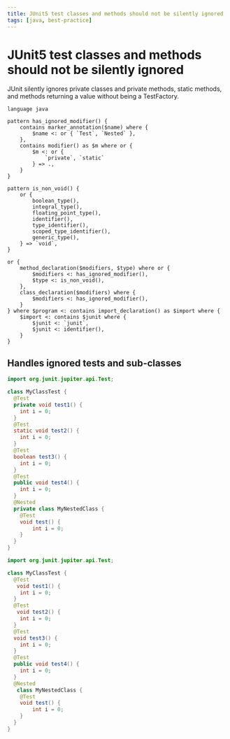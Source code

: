 ```yaml
---
title: JUnit5 test classes and methods should not be silently ignored
tags: [java, best-practice]
---
```


# JUnit5 test classes and methods should not be silently ignored

JUnit silently ignores private classes and private methods, static methods, and methods returning a value without being a TestFactory.


```grit
language java

pattern has_ignored_modifier() {
    contains marker_annotation($name) where {
        $name <: or { `Test`, `Nested` },
    },
    contains modifier() as $m where or {
        $m <: or {
            `private`, `static`
        } => .,
    }
}

pattern is_non_void() {
    or {
        boolean_type(),
        integral_type(),
        floating_point_type(),
        identifier(),
        type_identifier(),
        scoped_type_identifier(),
        generic_type(),
    } => `void`,
}

or {
    method_declaration($modifiers, $type) where or {
        $modifiers <: has_ignored_modifier(),
        $type <: is_non_void(),
    },
    class_declaration($modifiers) where {
        $modifiers <: has_ignored_modifier(),
    }
} where $program <: contains import_declaration() as $import where {
    $import <: contains $junit where {
        $junit <: `junit`,
        $junit <: identifier(),
    }
}
```

## Handles ignored tests and sub-classes

```java
import org.junit.jupiter.api.Test;

class MyClassTest {
  @Test
  private void test1() {
    int i = 0;
  }
  @Test
  static void test2() {
    int i = 0;
  }
  @Test
  boolean test3() {
    int i = 0;
  }
  @Test
  public void test4() {
    int i = 0;
  }
  @Nested
  private class MyNestedClass {
    @Test
    void test() {
        int i = 0;
    }
  }
}
```

```java
import org.junit.jupiter.api.Test;

class MyClassTest {
  @Test
   void test1() {
    int i = 0;
  }
  @Test
   void test2() {
    int i = 0;
  }
  @Test
  void test3() {
    int i = 0;
  }
  @Test
  public void test4() {
    int i = 0;
  }
  @Nested
   class MyNestedClass {
    @Test
    void test() {
        int i = 0;
    }
  }
}
```
